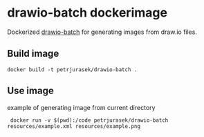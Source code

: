 # drawio-batch dockerimage

Dockerized [drawio-batch](https://github.com/languitar/drawio-batch) for generating images from draw.io files.

## Build image

```
docker build -t petrjurasek/drawio-batch .
```

## Use image

example of generating image from current directory

```
 docker run -v $(pwd):/code petrjurasek/drawio-batch resources/example.xml resources/example.png
```